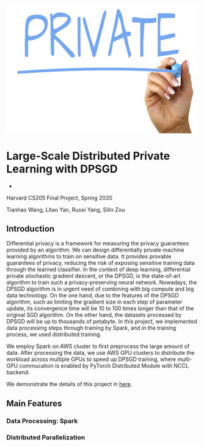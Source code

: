 ![privatesign](images/private_sign.jpg)

# Large-Scale Distributed Private Learning with DPSGD
-

Harvard CS205 Final Project, Spring 2020

Tianhao Wang, Litao Yan, Ruoxi Yang, Silin Zou

## Introduction
Differential privacy is a framework for measuring the privacy guarantees provided by an algorithm. We can design differentially private machine learning algorithms to train on sensitive data. It provides provable guarantees of privacy, reducing the risk of exposing sensitive training data through the learned classifier. In the context of deep learning, differential private stochastic gradient descent, or the DPSGD, is the state-of-art algorithm to train such a privacy-preserving neural network. Nowadays, the DPSGD algorithm is in urgent need of combining with big compute and big data technology. On the one hand, due to the features of the DPSGD algorithm, such as limiting the gradient size in each step of parameter update, its convergence time will be 10 to 100 times longer than that of the original SGD algorithm. On the other hand, the datasets processed by DPSGD will be up to thousands of petabyte. In this project, we implemented data processing steps through training by Spark, and in the training process, we used distributed training. 

We employ Spark on AWS cluster to first preprocess the large amount of data. After processing the data, we use AWS GPU clusters to distribute the workload across multiple GPUs to speed up DPSGD training, where multi-GPU commucation is enabled by PyTorch Distributed Module with NCCL backend.

We demonstrate the details of this project in [here](https://yanlitao.github.io/fastDP).

## Main Features
### Data Processing: Spark
### Distributed Parallelization

## 